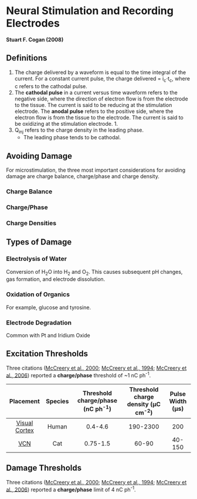 # Neural Stimulation and Recording Electrodes
**Stuart F. Cogan (2008)**

## Definitions
1. The charge delivered by a waveform is equal to the time integral of the current. For a constant current pulse, the charge delivered = i<sub>c</sub>&sdot;t<sub>c</sub>, where c refers to the cathodal pulse. 
2. The **cathodal pulse** in a current versus time waveform refers to the negative side, where the direction of electron flow is from the electrode to the tissue. The current is said to be reducing at the stimulation electrode. The **anodal pulse** refers to the positive side, where the electron flow is from the tissue to the electrode. The current is said to be oxidizing at the stimulation electrode. 
    1. 
3. Q<sub>inj</sub> refers to the charge density in the leading phase. 
    * The leading phase tends to be cathodal. 

## Avoiding Damage
For microstimulation, the three most important considerations for avoiding damage are charge balance, charge/phase and charge density. 
### Charge Balance
### Charge/Phase
### Charge Densities

## Types of Damage
### Electrolysis of Water
Conversion of H<sub>2</sub>O into H<sub>2</sub> and O<sub>2</sub>. This causes subsequent pH changes, gas formation, and electrode dissolution. 
### Oxidation of Organics 
For example, glucose and tyrosine.
### Electrode Degradation 
Common with Pt and Iridium Oxide  

## Excitation Thresholds
Three citations ([McCreery et al., 2000](https://www.sciencedirect.com/science/article/pii/S0378595500001908); [McCreery et al., 1994](https://www.sciencedirect.com/science/article/pii/0378595594902585); [McCreery et al., 2006](https://ieeexplore.ieee.org/abstract/document/1608523)) reported a **charge/phase** threshold of ~1 nC ph<sup>-1</sup>. 

Placement | Species | Threshold charge/phase (nC ph<sup>-1</sup>) | Threshold charge density (μC cm<sup>-2</sup>) | Pulse Width (μs)
:---: | :---: | :---: | :---: | :---:                  
[Visual Cortex](https://europepmc.org/abstract/med/7633780) | Human | 0.4-4.6 | 190-2300 | 200 |
[VCN](https://www.sciencedirect.com/science/article/pii/S0378595500001908) | Cat | 0.75-1.5 | 60-90 | 40-150 


## Damage Thresholds
Three citations ([McCreery et al., 2000](https://www.sciencedirect.com/science/article/pii/S0378595500001908); [McCreery et al., 1994](https://www.sciencedirect.com/science/article/pii/0378595594902585); [McCreery et al., 2006](https://ieeexplore.ieee.org/abstract/document/1608523)) reported a **charge/phase** limit of 4 nC ph<sup>-1</sup>.